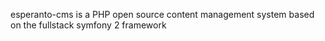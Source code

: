esperanto-cms is a PHP open source content management system based on the fullstack symfony 2 framework